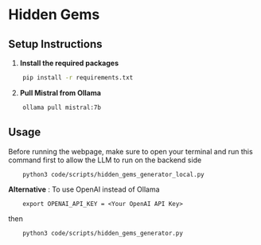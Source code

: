 # Hidden Gems

## Setup Instructions

1. **Install the required packages**
```bash
    pip install -r requirements.txt
```
2. **Pull Mistral from Ollama**
```bash
    ollama pull mistral:7b
```

## Usage

Before running the webpage, make sure to open your terminal and run this command first to allow the LLM to run on the backend side
```bash
    python3 code/scripts/hidden_gems_generator_local.py
```

**Alternative**
: To use OpenAI instead of Ollama
```ssh
    export OPENAI_API_KEY = <Your OpenAI API Key>
```
then
```bash
    python3 code/scripts/hidden_gems_generator.py
```






